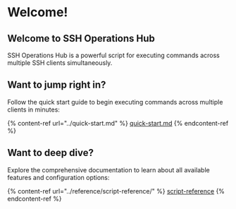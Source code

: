 # Welcome!

## Welcome to SSH Operations Hub

SSH Operations Hub is a powerful script for executing commands across multiple SSH clients simultaneously.

## Want to jump right in?

Follow the quick start guide to begin executing commands across multiple clients in minutes:

{% content-ref url="../quick-start.md" %}
[quick-start.md](../quick-start.md)
{% endcontent-ref %}

## Want to deep dive?

Explore the comprehensive documentation to learn about all available features and configuration options:

{% content-ref url="../reference/script-reference/" %}
[script-reference](../reference/script-reference/)
{% endcontent-ref %}

